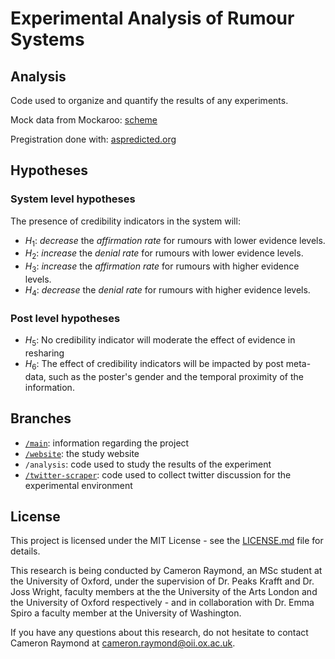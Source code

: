 # Experimental Analysis of Rumour Systems

## Analysis

Code used to organize and quantify the results of any experiments.

Mock data from Mockaroo: [scheme](https://www.mockaroo.com/schemas/294135)

Pregistration done with: [aspredicted.org](https://aspredicted.org/)

## Hypotheses

### System level hypotheses

The presence of credibility indicators in the system will:

- $H_1$: *decrease* the *affirmation rate* for rumours with lower evidence levels.
- $H_2$: *increase* the *denial rate* for rumours with lower evidence levels.
- $H_3$: *increase* the *affirmation rate* for rumours with higher evidence levels.
- $H_4$: *decrease* the *denial rate* for rumours with higher evidence levels.

### Post level hypotheses

- $H_5$: No credibility indicator will moderate the effect of evidence in resharing
- $H_6$: The effect of credibility indicators will be impacted by post meta-data, such as the poster's gender and the temporal proximity of the information.

## Branches

* [`/main`](https://github.com/cameron-raymond/SDS-Thesis/tree/main): information regarding the project
* [`/website`](https://github.com/cameron-raymond/SDS-Thesis/tree/website): the study website
* `/analysis`: code used to study the results of the experiment
* [`/twitter-scraper`](https://github.com/cameron-raymond/SDS-Thesis/tree/twitter-scraper): code used to collect twitter discussion for the experimental environment
  
## License

This project is licensed under the MIT License - see the [LICENSE.md](https://github.com/cameron-raymond/SDS-Thesis/blob/main/LICENSE.md) file for details.

This research is being conducted by Cameron Raymond, an MSc student at the University of Oxford, under the supervision of Dr. Peaks Krafft and Dr. Joss Wright, faculty members at the the University of the Arts London and the University of Oxford respectively - and in collaboration with Dr. Emma Spiro a faculty member at the University of Washington.

If you have any questions about this research, do not hesitate to contact Cameron Raymond at [cameron.raymond@oii.ox.ac.uk](mailto:cameron.raymond@oii.ox.ac.uk).
